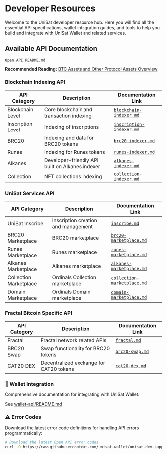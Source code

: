 # Developer Resources

Welcome to the UniSat developer resource hub. Here you will find all the essential API specifications, wallet integration guides, and tools to help you build and integrate with UniSat Wallet and related services.

## Available API Documentation

[`Open API README.md`](./open-api/README.md)

**Recommended Reading:** [BTC Assets and Other Protocol Assets Overview](open-api/btc-and-protocol-assets.md)

### Blockchain Indexing API

| API Category      | Description                                     | Documentation Link                                                                |
| ----------------- | ----------------------------------------------- | --------------------------------------------------------------------------------- |
| Blockchain Level  | Core blockchain and transaction indexing        | [`blockchain-indexer.md`](./open-api/auto-generated/docs/blockchain-indexer.md)   |
| Inscription Level | Indexing of inscriptions                        | [`inscription-indexer.md`](./open-api/auto-generated/docs/inscription-indexer.md) |
| BRC20             | Indexing and data for BRC20 tokens              | [`brc20-indexer.md`](./open-api/auto-generated/docs/brc20-indexer.md)             |
| Runes             | Indexing for Runes tokens                       | [`runes-indexer.md`](./open-api/auto-generated/docs/runes-indexer.md)             |
| Alkanes           | Developer-friendly API built on Alkanes indexer | [`alkanes-indexer.md`](./open-api/auto-generated/docs/alkanes-indexer.md)         |
| Collection        | NFT collections indexing                        | [`collection-indexer.md`](./open-api/auto-generated/docs/collection-indexer.md)   |

### UniSat Services API

| API Category           | Description                         | Documentation Link                                                                      |
| ---------------------- | ----------------------------------- | --------------------------------------------------------------------------------------- |
| UniSat Inscribe        | Inscription creation and management | [`inscribe.md`](./open-api/auto-generated/docs/inscribe.md)                             |
| BRC20 Marketplace      | BRC20 marketplace                   | [`brc20-marketplace.md`](./open-api/auto-generated/docs/brc20-marketplace.md)           |
| Runes Marketplace      | Runes marketplace                   | [`runes-marketplace.md`](./open-api/auto-generated/docs/runes-marketplace.md)           |
| Alkanes Marketplace    | Alkanes marketplace                 | [`alkanes-marketplace.md`](./open-api/auto-generated/docs/alkanes-marketplace.md)       |
| Collection Marketplace | Ordinals Collection marketplace     | [`collection-marketplace.md`](./open-api/auto-generated/docs/collection-marketplace.md) |
| Domain Marketplace     | Ordinals Domain marketplace         | [`domain-marketplace.md`](./open-api/auto-generated/docs/domain-marketplace.md)         |

### Fractal Bitcoin Specific API

| API Category | Description                             | Documentation Link                                              |
| ------------ | --------------------------------------- | --------------------------------------------------------------- |
| Fractal      | Fractal network related APIs            | [`fractal.md`](./open-api/auto-generated/docs/fractal.md)       |
| BRC20 Swap   | Swap functionality for BRC20 tokens     | [`brc20-swap.md`](./open-api/auto-generated/docs/brc20-swap.md) |
| CAT20 DEX    | Decentralized exchange for CAT20 tokens | [`cat20-dex.md`](./open-api/auto-generated/docs/cat20-dex.md)   |

### 🔧 Wallet Integration

Comprehensive documentation for integrating with UniSat Wallet:

See [wallet-api/README.md](./wallet-api/README.md)

### ⚠️ Error Codes

Download the latest error code definitions for handling API errors programmatically:

```bash
# Download the latest Open API error codes
curl -O https://raw.githubusercontent.com/unisat-wallet/unisat-dev-support/main/errors/auto-generated/open-api-errors.json


```
